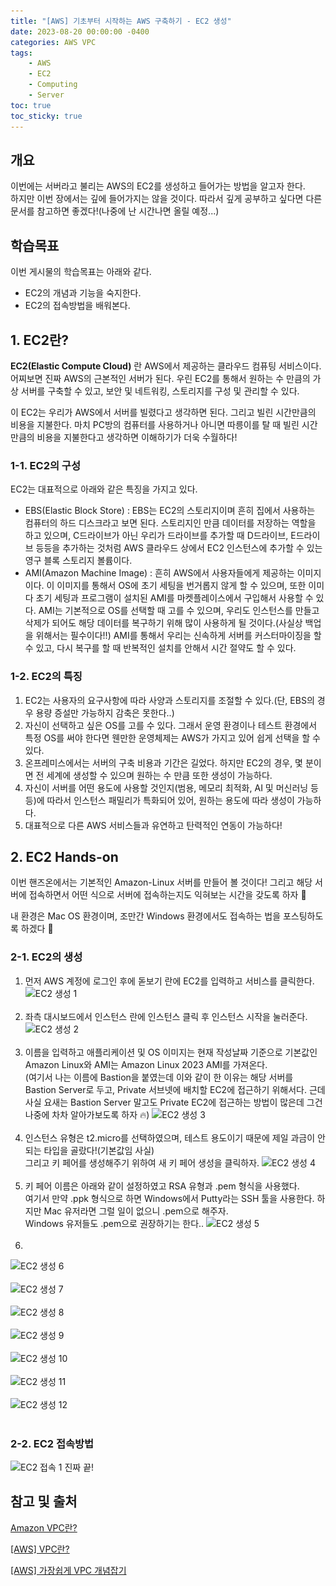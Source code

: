 ```yaml
---
title: "[AWS] 기초부터 시작하는 AWS 구축하기 - EC2 생성"
date: 2023-08-20 00:00:00 -0400
categories: AWS VPC
tags:
    - AWS
    - EC2
    - Computing
    - Server
toc: true
toc_sticky: true
---
```

## 개요
이번에는 서버라고 불리는 AWS의 EC2를 생성하고 들어가는 방법을 알고자 한다.<br>
하지만 이번 장에서는 깊에 들어가지는 않을 것이다. 따라서 깊게 공부하고 싶다면 다른 문서를 참고하면 좋겠다!(나중에 난 시간나면 올릴 예정...)

## 학습목표
이번 게시물의 학습목표는 아래와 같다.
- EC2의 개념과 기능을 숙지한다.
- EC2의 접속방법을 배워본다.

## 1. EC2란?
**EC2(Elastic Compute Cloud)** 란 AWS에서 제공하는 클라우드 컴퓨팅 서비스이다.
어찌보면 진짜 AWS의 근본적인 서버가 된다. 우린 EC2를 통해서 원하는 수 만큼의 가상 서버를 구축할 수 있고, 보안 및 네트워킹, 스토리지를 구성 및 관리할 수 있다. 

이 EC2는 우리가 AWS에서 서버를 빌렸다고 생각하면 된다. 그리고 빌린 시간만큼의 비용을 지불한다.
마치 PC방의 컴퓨터를 사용하거나 아니면 따릉이를 탈 때 빌린 시간 만큼의 비용을 지불한다고 생각하면 이해하기가 더욱 수월하다!


### 1-1. EC2의 구성
EC2는 대표적으로 아래와 같은 특징을 가지고 있다.
- EBS(Elastic Block Store) : EBS는 EC2의 스토리지이며 흔히 집에서 사용하는 컴퓨터의 하드 디스크라고 보면 된다. 스토리지인 만큼 데이터를 저장하는 역할을 하고 있으며, C드라이브가 아닌 우리가 드라이브를 추가할 때 D드라이브, E드라이브 등등을 추가하는 것처럼 AWS 클라우드 상에서 EC2 인스턴스에 추가할 수 있는 영구 블록 스토리지 볼륨이다.
- AMI(Amazon Machine Image) : 흔히 AWS에서 사용자들에게 제공하는 이미지이다. 이 이미지를 통해서 OS에 초기 세팅을 번거롭지 않게 할 수 있으며, 또한 이미 다 초기 세팅과 프로그램이 설치된 AMI를 마켓플레이스에서 구입해서 사용할 수 있다. AMI는 기본적으로 OS를 선택할 때 고를 수 있으며, 우리도 인스턴스를 만들고 삭제가 되어도 해당 데이터를 복구하기 위해 많이 사용하게 될 것이다.(사실상 백업을 위해서는 필수이다!!) AMI를 통해서 우리는 신속하게 서버를 커스터마이징을 할 수 있고, 다시 복구를 할 때 반복적인 설치를 안해서 시간 절약도 할 수 있다.

### 1-2. EC2의 특징
1. EC2는 사용자의 요구사항에 따라 사양과 스토리지를 조절할 수 있다.(단, EBS의 경우 용량 증설만 가능하지 감축은 못한다..)
2. 자신이 선택하고 싶은 OS를 고를 수 있다. 그래서 운영 환경이나 테스트 환경에서 특정 OS를 써야 한다면 웬만한 운영체제는 AWS가 가지고 있어 쉽게 선택을 할 수 있다.
3. 온프레미스에서는 서버의 구축 비용과 기간은 길었다. 하지만 EC2의 경우, 몇 분이면 전 세계에 생성할 수 있으며 원하는 수 만큼 또한 생성이 가능하다.
4. 자신이 서버를 어떤 용도에 사용할 것인지(범용, 메모리 최적화, AI 및 머신러닝 등등)에 따라서 인스턴스 패밀리가 특화되어 있어, 원하는 용도에 따라 생성이 가능하다.
5. 대표적으로 다른 AWS 서비스들과 유연하고 탄력적인 연동이 가능하다!

## 2. EC2 Hands-on
이번 핸즈온에서는 기본적인 Amazon-Linux 서버를 만들어 볼 것이다!
그리고 해당 서버에 접속하면서 어떤 식으로 서버에 접속하는지도 익혀보는 시간을 갖도록 하자 🙂

내 환경은 Mac OS 환경이며, 조만간 Windows 환경에서도 접속하는 법을 포스팅하도록 하겠다 🫠
### 2-1. EC2의 생성
1. 먼저 AWS 계정에 로그인 후에 돋보기 란에 EC2를 입력하고 서비스를 클릭한다.
![EC2 생성 1](/assets/2023-08/EC2/08-21_create/스크린샷%202023-08-21%20오후%209.02.01.png)<br><br>
2. 좌측 대시보드에서 인스턴스 란에 인스턴스 클릭 후 인스턴스 시작을 눌러준다.
![EC2 생성 2](/assets/2023-08/EC2/08-21_create/스크린샷%202023-08-21%20오후%209.02.55.png)<br><br>
3. 이름을 입력하고 애플리케이션 및 OS 이미지는 현재 작성날짜 기준으로 기본값인 Amazon Linux와 AMI는 Amazon Linux 2023 AMI를 가져온다.<br>
(여기서 나는 이름에 Bastion을 붙였는데 이와 같이 한 이유는 해당 서버를 Bastion Server로 두고, Private 서브넷에 배치할 EC2에 접근하기 위해서다. 근데 사실 요새는 Bastion Server 말고도 Private EC2에 접근하는 방법이 많은데 그건 나중에 차차 알아가보도록 하자 🔥)
![EC2 생성 3](/assets/2023-08/EC2/08-21_create/스크린샷%202023-08-21%20오후%209.03.49.png)<br><br>
4. 인스턴스 유형은 t2.micro를 선택하였으며, 테스트 용도이기 때문에 제일 과금이 안되는 타입을 골랐다!(기본값임 사실)<br>
그리고 키 페어를 생성해주기 위하여 새 키 페어 생성을 클릭하자.
![EC2 생성 4](/assets/2023-08/EC2/08-21_create/스크린샷%202023-08-21%20오후%209.04.07.png)<br><br>
5. 키 페어 이름은 아래와 같이 설정하였고 RSA 유형과 .pem 형식을 사용했다.<br> 여기서 만약 .ppk 형식으로 하면 Windows에서 Putty라는 SSH 툴을 사용한다. 하지만 Mac 유저라면 그럴 일이 없으니 .pem으로 해주자.<br>
Windows 유저들도 .pem으로 권장하기는 한다..
![EC2 생성 5](/assets/2023-08/EC2/08-21_create/스크린샷%202023-08-21%20오후%209.04.25.png)<br><br>
6. 
![EC2 생성 6](//assets/2023-08/EC2/08-21_create/스크린샷%202023-08-21%20오후%209.05.26.png)<br><br>
![EC2 생성 7](//assets/2023-08/EC2/08-21_create/스크린샷%202023-08-21%20오후%209.07.19.png)<br><br>
![EC2 생성 8](/assets/2023-08/EC2/08-21_create/스크린샷%202023-08-21%20오후%209.07.35.png)<br><br>
![EC2 생성 9](/assets/2023-08/EC2/08-21_create/스크린샷%202023-08-21%20오후%209.07.51.png)<br><br>
![EC2 생성 10](/assets/2023-08/EC2/08-21_create/스크린샷%202023-08-21%20오후%209.08.10.png)<br><br>
![EC2 생성 11](/assets/2023-08/EC2/08-21_create/스크린샷%202023-08-21%20오후%209.08.22.png)<br><br>
![EC2 생성 12](/assets/2023-08/EC2/08-21_create/스크린샷%202023-08-21%20오후%209.20.56.png)<br><br>












### 2-2. EC2 접속방법
![EC2 접속 1](/assets/2023-08/EC2/08-21_create/스크린샷%202023-08-21%20오후%209.39.47.png)
진짜 끝!

## 참고 및 출처
[Amazon VPC란?](https://docs.aws.amazon.com/ko_kr/vpc/latest/userguide/what-is-amazon-vpc.html)

[[AWS] VPC란?](https://blog.kico.co.kr/2022/03/08/aws-vpc/)

[[AWS] 가장쉽게 VPC 개념잡기](https://medium.com/harrythegreat/aws-가장쉽게-vpc-개념잡기-71eef95a7098)